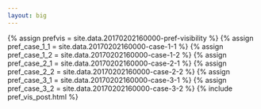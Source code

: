 ```yaml
---
layout: big
---
```

{% assign prefvis = site.data.20170202160000-pref-visibility %}
{% assign pref_case_1_1 = site.data.20170202160000-case-1-1 %}
{% assign pref_case_1_2 = site.data.20170202160000-case-1-2 %}
{% assign pref_case_2_1 = site.data.20170202160000-case-2-1 %}
{% assign pref_case_2_2 = site.data.20170202160000-case-2-2 %}
{% assign pref_case_3_1 = site.data.20170202160000-case-3-1 %}
{% assign pref_case_3_2 = site.data.20170202160000-case-3-2 %}
{% include pref_vis_post.html %}

